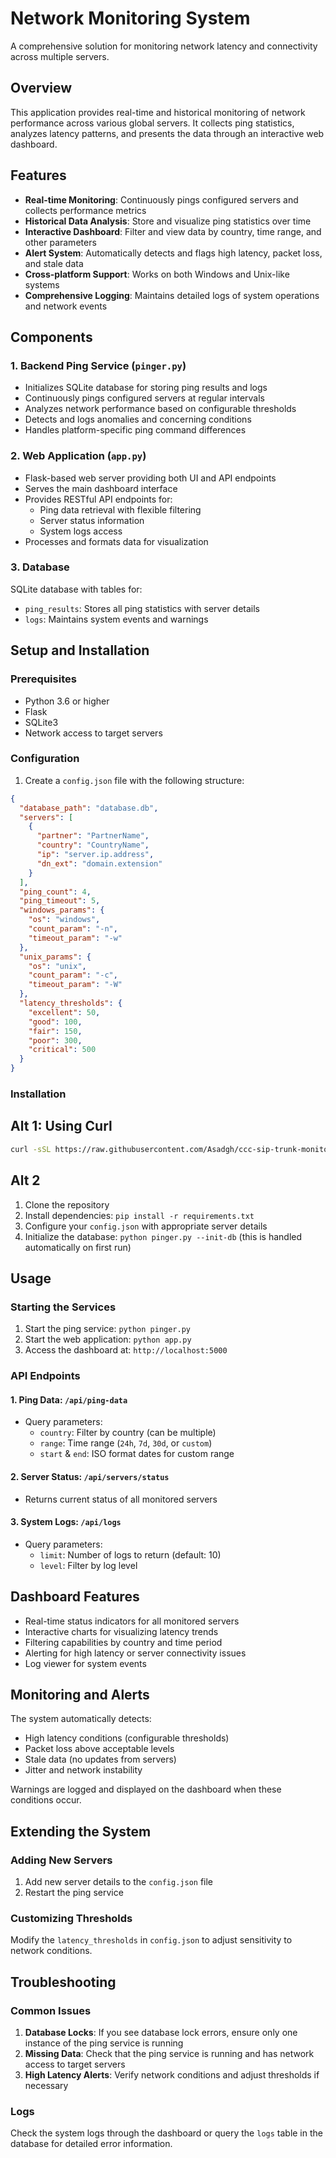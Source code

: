 # Network Monitoring System

A comprehensive solution for monitoring network latency and connectivity across multiple servers.

## Overview

This application provides real-time and historical monitoring of network performance across various global servers. It collects ping statistics, analyzes latency patterns, and presents the data through an interactive web dashboard.

## Features

- **Real-time Monitoring**: Continuously pings configured servers and collects performance metrics
- **Historical Data Analysis**: Store and visualize ping statistics over time
- **Interactive Dashboard**: Filter and view data by country, time range, and other parameters
- **Alert System**: Automatically detects and flags high latency, packet loss, and stale data
- **Cross-platform Support**: Works on both Windows and Unix-like systems
- **Comprehensive Logging**: Maintains detailed logs of system operations and network events

## Components

### 1. Backend Ping Service (`pinger.py`)

- Initializes SQLite database for storing ping results and logs
- Continuously pings configured servers at regular intervals
- Analyzes network performance based on configurable thresholds
- Detects and logs anomalies and concerning conditions
- Handles platform-specific ping command differences

### 2. Web Application (`app.py`)

- Flask-based web server providing both UI and API endpoints
- Serves the main dashboard interface
- Provides RESTful API endpoints for:
  - Ping data retrieval with flexible filtering
  - Server status information
  - System logs access
- Processes and formats data for visualization

### 3. Database

SQLite database with tables for:
- `ping_results`: Stores all ping statistics with server details
- `logs`: Maintains system events and warnings

## Setup and Installation

### Prerequisites

- Python 3.6 or higher
- Flask
- SQLite3
- Network access to target servers

### Configuration

1. Create a `config.json` file with the following structure:

```json
{
  "database_path": "database.db",
  "servers": [
    {
      "partner": "PartnerName",
      "country": "CountryName",
      "ip": "server.ip.address",
      "dn_ext": "domain.extension"
    }
  ],
  "ping_count": 4,
  "ping_timeout": 5,
  "windows_params": {
    "os": "windows",
    "count_param": "-n",
    "timeout_param": "-w"
  },
  "unix_params": {
    "os": "unix",
    "count_param": "-c",
    "timeout_param": "-W"
  },
  "latency_thresholds": {
    "excellent": 50,
    "good": 100,
    "fair": 150,
    "poor": 300,
    "critical": 500
  }
}
```

### Installation

## Alt 1: Using Curl
```bash
curl -sSL https://raw.githubusercontent.com/Asadgh/ccc-sip-trunk-monitor/master/setup.sh | sudo bash
```

## Alt 2
1. Clone the repository
2. Install dependencies: `pip install -r requirements.txt`
3. Configure your `config.json` with appropriate server details
4. Initialize the database: `python pinger.py --init-db` (this is handled automatically on first run)

## Usage

### Starting the Services

1. Start the ping service: `python pinger.py`
2. Start the web application: `python app.py`
3. Access the dashboard at: `http://localhost:5000`

### API Endpoints

#### 1. Ping Data: `/api/ping-data`
- Query parameters:
  - `country`: Filter by country (can be multiple)
  - `range`: Time range (`24h`, `7d`, `30d`, or `custom`)
  - `start` & `end`: ISO format dates for custom range

#### 2. Server Status: `/api/servers/status`
- Returns current status of all monitored servers

#### 3. System Logs: `/api/logs`
- Query parameters:
  - `limit`: Number of logs to return (default: 10)
  - `level`: Filter by log level

## Dashboard Features

- Real-time status indicators for all monitored servers
- Interactive charts for visualizing latency trends
- Filtering capabilities by country and time period
- Alerting for high latency or server connectivity issues
- Log viewer for system events

## Monitoring and Alerts

The system automatically detects:
- High latency conditions (configurable thresholds)
- Packet loss above acceptable levels
- Stale data (no updates from servers)
- Jitter and network instability

Warnings are logged and displayed on the dashboard when these conditions occur.

## Extending the System

### Adding New Servers

1. Add new server details to the `config.json` file
2. Restart the ping service

### Customizing Thresholds

Modify the `latency_thresholds` in `config.json` to adjust sensitivity to network conditions.

## Troubleshooting

### Common Issues

1. **Database Locks**: If you see database lock errors, ensure only one instance of the ping service is running
2. **Missing Data**: Check that the ping service is running and has network access to target servers
3. **High Latency Alerts**: Verify network conditions and adjust thresholds if necessary

### Logs

Check the system logs through the dashboard or query the `logs` table in the database for detailed error information.
